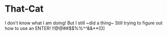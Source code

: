 # That-Cat
I don't know what I am doing!
But I still \~did a thing\~
Still trying to figure out how to use an ENTER!
!!@@##$$%%^^&&**(())
